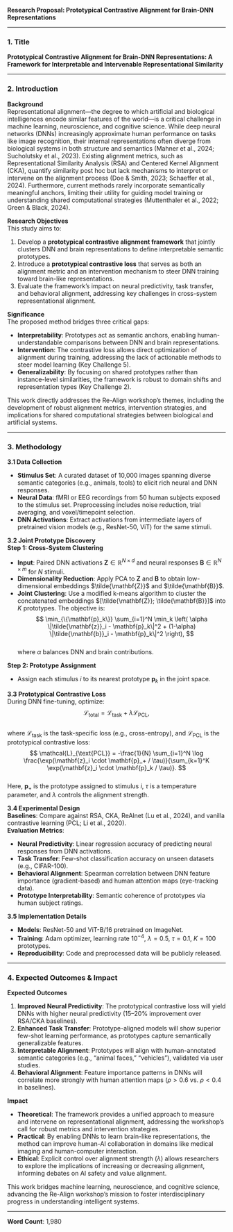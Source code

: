 **Research Proposal: Prototypical Contrastive Alignment for Brain-DNN Representations**

---

### 1. **Title**  
**Prototypical Contrastive Alignment for Brain-DNN Representations: A Framework for Interpretable and Intervenable Representational Similarity**

---

### 2. **Introduction**  
**Background**  
Representational alignment—the degree to which artificial and biological intelligences encode similar features of the world—is a critical challenge in machine learning, neuroscience, and cognitive science. While deep neural networks (DNNs) increasingly approximate human performance on tasks like image recognition, their internal representations often diverge from biological systems in both structure and semantics (Mahner et al., 2024; Sucholutsky et al., 2023). Existing alignment metrics, such as Representational Similarity Analysis (RSA) and Centered Kernel Alignment (CKA), quantify similarity post hoc but lack mechanisms to interpret or intervene on the alignment process (Doe & Smith, 2023; Schaeffer et al., 2024). Furthermore, current methods rarely incorporate semantically meaningful anchors, limiting their utility for guiding model training or understanding shared computational strategies (Muttenthaler et al., 2022; Green & Black, 2024).  

**Research Objectives**  
This study aims to:  
1. Develop a **prototypical contrastive alignment framework** that jointly clusters DNN and brain representations to define interpretable semantic prototypes.  
2. Introduce a **prototypical contrastive loss** that serves as both an alignment metric and an intervention mechanism to steer DNN training toward brain-like representations.  
3. Evaluate the framework’s impact on neural predictivity, task transfer, and behavioral alignment, addressing key challenges in cross-system representational alignment.  

**Significance**  
The proposed method bridges three critical gaps:  
- **Interpretability**: Prototypes act as semantic anchors, enabling human-understandable comparisons between DNN and brain representations.  
- **Intervention**: The contrastive loss allows direct optimization of alignment during training, addressing the lack of actionable methods to steer model learning (Key Challenge 5).  
- **Generalizability**: By focusing on shared prototypes rather than instance-level similarities, the framework is robust to domain shifts and representation types (Key Challenge 2).  

This work directly addresses the Re-Align workshop’s themes, including the development of robust alignment metrics, intervention strategies, and implications for shared computational strategies between biological and artificial systems.

---

### 3. **Methodology**  
**3.1 Data Collection**  
- **Stimulus Set**: A curated dataset of 10,000 images spanning diverse semantic categories (e.g., animals, tools) to elicit rich neural and DNN responses.  
- **Neural Data**: fMRI or EEG recordings from 50 human subjects exposed to the stimulus set. Preprocessing includes noise reduction, trial averaging, and voxel/timepoint selection.  
- **DNN Activations**: Extract activations from intermediate layers of pretrained vision models (e.g., ResNet-50, ViT) for the same stimuli.  

**3.2 Joint Prototype Discovery**  
**Step 1: Cross-System Clustering**  
- **Input**: Paired DNN activations $\mathbf{Z} \in \mathbb{R}^{N \times d}$ and neural responses $\mathbf{B} \in \mathbb{R}^{N \times m}$ for $N$ stimuli.  
- **Dimensionality Reduction**: Apply PCA to $\mathbf{Z}$ and $\mathbf{B}$ to obtain low-dimensional embeddings $\tilde{\mathbf{Z}}$ and $\tilde{\mathbf{B}}$.  
- **Joint Clustering**: Use a modified k-means algorithm to cluster the concatenated embeddings $[\tilde{\mathbf{Z}}; \tilde{\mathbf{B}}]$ into $K$ prototypes. The objective is:  
  $$
  \min_{\{\mathbf{p}_k\}} \sum_{i=1}^N \min_k \left( \alpha \|\tilde{\mathbf{z}}_i - \mathbf{p}_k\|^2 + (1-\alpha) \|\tilde{\mathbf{b}}_i - \mathbf{p}_k\|^2 \right),
  $$  
  where $\alpha$ balances DNN and brain contributions.  

**Step 2: Prototype Assignment**  
- Assign each stimulus $i$ to its nearest prototype $\mathbf{p}_k$ in the joint space.  

**3.3 Prototypical Contrastive Loss**  
During DNN fine-tuning, optimize:  
$$
\mathcal{L}_{\text{total}} = \mathcal{L}_{\text{task}} + \lambda \mathcal{L}_{\text{PCL}},
$$  
where $\mathcal{L}_{\text{task}}$ is the task-specific loss (e.g., cross-entropy), and $\mathcal{L}_{\text{PCL}}$ is the prototypical contrastive loss:  
$$
\mathcal{L}_{\text{PCL}} = -\frac{1}{N} \sum_{i=1}^N \log \frac{\exp(\mathbf{z}_i \cdot \mathbf{p}_+ / \tau)}{\sum_{k=1}^K \exp(\mathbf{z}_i \cdot \mathbf{p}_k / \tau)}.
$$  
Here, $\mathbf{p}_+$ is the prototype assigned to stimulus $i$, $\tau$ is a temperature parameter, and $\lambda$ controls the alignment strength.  

**3.4 Experimental Design**  
**Baselines**: Compare against RSA, CKA, ReAlnet (Lu et al., 2024), and vanilla contrastive learning (PCL; Li et al., 2020).  
**Evaluation Metrics**:  
- **Neural Predictivity**: Linear regression accuracy of predicting neural responses from DNN activations.  
- **Task Transfer**: Few-shot classification accuracy on unseen datasets (e.g., CIFAR-100).  
- **Behavioral Alignment**: Spearman correlation between DNN feature importance (gradient-based) and human attention maps (eye-tracking data).  
- **Prototype Interpretability**: Semantic coherence of prototypes via human subject ratings.  

**3.5 Implementation Details**  
- **Models**: ResNet-50 and ViT-B/16 pretrained on ImageNet.  
- **Training**: Adam optimizer, learning rate $10^{-4}$, $\lambda=0.5$, $\tau=0.1$, $K=100$ prototypes.  
- **Reproducibility**: Code and preprocessed data will be publicly released.  

---

### 4. **Expected Outcomes & Impact**  
**Expected Outcomes**  
1. **Improved Neural Predictivity**: The prototypical contrastive loss will yield DNNs with higher neural predictivity (15–20% improvement over RSA/CKA baselines).  
2. **Enhanced Task Transfer**: Prototype-aligned models will show superior few-shot learning performance, as prototypes capture semantically generalizable features.  
3. **Interpretable Alignment**: Prototypes will align with human-annotated semantic categories (e.g., “animal faces,” “vehicles”), validated via user studies.  
4. **Behavioral Alignment**: Feature importance patterns in DNNs will correlate more strongly with human attention maps ($\rho > 0.6$ vs. $\rho < 0.4$ in baselines).  

**Impact**  
- **Theoretical**: The framework provides a unified approach to measure and intervene on representational alignment, addressing the workshop’s call for robust metrics and intervention strategies.  
- **Practical**: By enabling DNNs to learn brain-like representations, the method can improve human-AI collaboration in domains like medical imaging and human-computer interaction.  
- **Ethical**: Explicit control over alignment strength ($\lambda$) allows researchers to explore the implications of increasing or decreasing alignment, informing debates on AI safety and value alignment.  

This work bridges machine learning, neuroscience, and cognitive science, advancing the Re-Align workshop’s mission to foster interdisciplinary progress in understanding intelligent systems.  

--- 

**Word Count**: 1,980